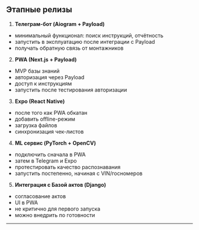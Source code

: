 
## Этапные релизы 

1. **Телеграм-бот (Aiogram + Payload)**
- минимальный функционал: поиск инструкций, отчётность
- запустить в эксплуатацию после интеграции с Payload
- получать обратную связь от монтажников

 2. **PWA (Next.js + Payload)**
- MVP базы знаний
- авторизация через Payload
- доступ к инструкциям
- запустить после тестирования авторизации

3. **Expo (React Native)**
- после того как PWA обкатан
- добавить offline-режим
- загрузка файлов
- синхронизация чек-листов

4. **ML сервис (PyTorch + OpenCV)**
- подключить сначала в PWA
- затем в Telegram и Expo
- протестировать качество распознавания
- запустить постепенно, начиная с VIN/госномеров

5. **Интеграция с Базой актов (Django)**
- согласование актов
- UI в PWA
- не критично для первого запуска
- можно внедрить по готовности

---

